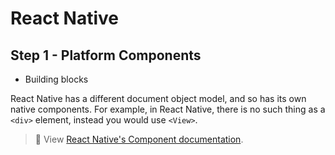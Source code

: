 # React Native

## Step 1 - Platform Components

- Building blocks

React Native has a different document object model, and so has its own native components. For example, in React Native, there is no such thing as a `<div>` element, instead you would use `<View>`.

> 📘 View [React Native's Component documentation](https://reactnative.dev/docs/components-and-apis).

